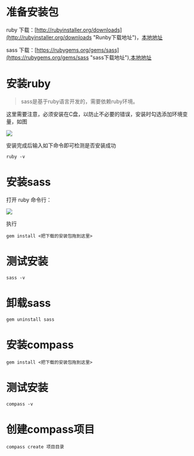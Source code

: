 # 准备安装包

ruby 下载：[http://rubyinstaller.org/downloads](http://rubyinstaller.org/downloads "Runby下载地址")，[本地地址](../util/rubyinstaller-2.3.3.exe)

sass 下载：[https://rubygems.org/gems/sass](https://rubygems.org/gems/sass "sass下载地址"),[本地地址](../util/sass-3.4.23.gem)


# 安装ruby
> sass是基于ruby语言开发的，需要依赖ruby环境。

这里需要注意，必须安装在C盘，以防止不必要的错误，安装时勾选添加环境变量，如图


![](http://img.mukewang.com/54f561190001531806350474.jpg)

安装完成后输入如下命令即可检测是否安装成功

    ruby -v

# 安装sass

打开 ruby 命令行：

![](http://img.mukewang.com/54f5615f00011cb604530648.jpg)

执行

    gem install <把下载的安装包拖到这里>

# 测试安装

    sass -v

# 卸载sass

    gem uninstall sass


# 安装compass

    gem install <把下载的安装包拖到这里>

# 测试安装

    compass -v

# 创建compass项目

    compass create 项目目录